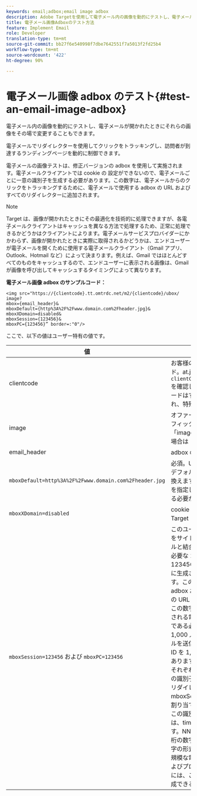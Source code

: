 ```yaml
---
keywords: email;adbox;email image adbox
description: Adobe Targetを使用して電子メール内の画像を動的にテストし、電子メールを開いたときにそれらの画像をその場で変更する方法について説明します。
title: 電子メール画像Adboxのテスト方法
feature: Implement Email
role: Developer
translation-type: tm+mt
source-git-commit: bb27f6e540998f7dbe7642551f7a5013f2fd25b4
workflow-type: tm+mt
source-wordcount: '422'
ht-degree: 90%

---
```



# 電子メール画像 adbox のテスト{#test-an-email-image-adbox}

電子メール内の画像を動的にテストし、電子メールが開かれたときにそれらの画像をその場で変更することもできます。

電子メールでリダイレクターを使用してクリックをトラッキングし、訪問者が到達するランディングページを動的に制御できます。

電子メールの画像テストは、修正バージョンの adbox を使用して実施されます。電子メールクライアントでは cookie の 設定ができないので、電子メールごとに一意の識別子を生成する必要があります。この数字は、電子メールからのクリックをトラッキングするために、電子メールで使用する adbox の URL およびすべてのリダイレクターに追加されます。

>[!NOTE]
>
>Target は、画像が開かれたときにその最適化を技術的に処理できますが、各電子メールクライアントはキャッシュを異なる方法で処理するため、正常に処理できるかどうかはクライアントによります。電子メールサービスプロバイダーにかかわらず、画像が開かれたときに実際に取得されるかどうかは、エンドユーザーが電子メールを開くために使用する電子メールクライアント（Gmail アプリ、Outlook、Hotmail など）によって決まります。例えば、Gmail ではほとんどすべてのものをキャッシュするので、エンドユーザーに表示される画像は、Gmail が画像を呼び出してキャッシュするタイミングによって異なります。

**電子メール画像 adbox のサンプルコード：**

```
<img src="https://{clientcode}.tt.omtrdc.net/m2/​{clientcode}/ubox/​image?
mbox={email_header}&
mboxDefault=​{http%3A%2F%2Fwww.domain.com%2Fheader.jpg}&
mboxXDomain=disabled&
mboxSession={123456}&
mboxPC={123456}” border=:"0"/>
```

ここで、以下の値はユーザー特有の値です。

| 値 | 説明 |
|--- |--- |
| clientcode | お客様のクライアントコード。at.js または mbox.js の `clientCode='yourclientcode'` を確認してください。このコードはすべて小文字で表され、特殊文字は含みません。 |
| image | オファータイプ。常に、グラフィック広告の場合は「image」、リダイレクターの場合は「page」になります。 |
| email_header | adbox の名前。 |
| `mboxDefault=http%3A%2F%2Fwww.domain.com%2Fheader.jpg` | 必須。URL を adbox の適切なデフォルトコンテンツに置き換えます。これには絶対参照を指定し、URL エンコードする必要があります。 |
| `mboxXDomain=disabled` | cookie を設定しないよう Target に指示します。 |
| `mboxSession=123456` および `mboxPC=123456` | このユーザーのプロファイルをサイトの既存のプロファイルと結合するために Target で必要な 2 つの値です。123456 は、電子メールごとに生成される一意の識別子です。この値は、すべての adbox およびリダイレクターの URL に動的に挿入します。この数字は、各受信者に送信される電子メールごとに一意である必要があります。毎週 1,000 人の受信者に電子メールを送信する場合は、一意の ID を 1,000 個生成する必要があります。<br>それぞれの電子メールの一意の識別子を、各 adbox およびリダイレクターの URL の mboxSession と mboxPC に割り当てる必要があります。この識別子に推奨される形式は、timestamp-NNNNN です。NNNNN はランダムな 5 桁の数字ですが、任意の英数字の形式も使用できます。大規模な電子メールサービスおよびプログラミング言語の中には、この一意の識別子を生成できるものがあります。 |
